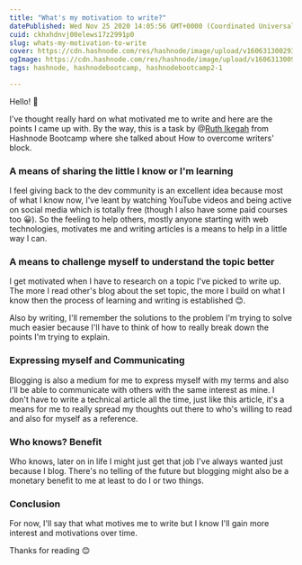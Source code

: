 ```yaml
---
title: "What's my motivation to write?"
datePublished: Wed Nov 25 2020 14:05:56 GMT+0000 (Coordinated Universal Time)
cuid: ckhxhdnvj00elews17z2991p0
slug: whats-my-motivation-to-write
cover: https://cdn.hashnode.com/res/hashnode/image/upload/v1606313002939/gJYB1qjP3.png
ogImage: https://cdn.hashnode.com/res/hashnode/image/upload/v1606313009116/RAu5tQ_XM.png
tags: hashnode, hashnodebootcamp, hashnodebootcamp2-1

---
```


Hello! 👋

I've thought really hard on what motivated me to write and here are the points I came up with. By the way, this is a task by @[Ruth Ikegah](@ikegah_ruth) from Hashnode Bootcamp where she talked about How to overcome writers' block. 

### A means of sharing the little I know or I'm learning

I feel giving back to the dev community is an excellent idea because most of what I know now, I've leant by watching YouTube videos and being active on social media which is totally free (though I also have some paid courses too 😀). So the feeling to help others, mostly anyone starting with web technologies, motivates me and writing articles is a means to help in a little way I can.

### A means to challenge myself to understand the topic better

I get motivated when I have to research on a topic I've picked to write up. The more I read other's blog about the set topic, the more I build on what I know then the process of learning and writing is established 😊.

Also by writing, I'll remember the solutions to the problem I'm trying to solve much easier because I'll have to think of how to really break down the points I'm trying to explain.

### Expressing myself and Communicating

Blogging is also a medium for me to express myself with my terms and also I'll be able to communicate with others with the same interest as mine. I don't have to write a technical article all the time, just like this article, it's a means for me to really spread my thoughts out there to who's willing to read and also for myself as a reference.

### Who knows? Benefit

Who knows, later on in life I might just get that job I've always wanted just because I blog. There's no telling of the future but blogging might also be a monetary benefit to me at least to do I or two things.

### Conclusion 

For now, I'll say that what motives me to write but I know I'll gain more interest and motivations over time.

Thanks for reading 😊

